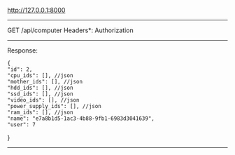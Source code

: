 http://127.0.0.1:8000
******************************************************
GET /api/computer
    Headers*: Authorization
******************************************************
Response:

    {
    "id": 2,
    "cpu_ids": [], //json
    "mother_ids": [], //json
    "hdd_ids": [], //json
    "ssd_ids": [], //json
    "video_ids": [], //json
    "power_supply_ids": [], //json
    "ram_ids": [], //json
    "name": "e7a8b1d5-1ac3-4b88-9fb1-6983d3041639",
    "user": 7
}
_________________________________________________________